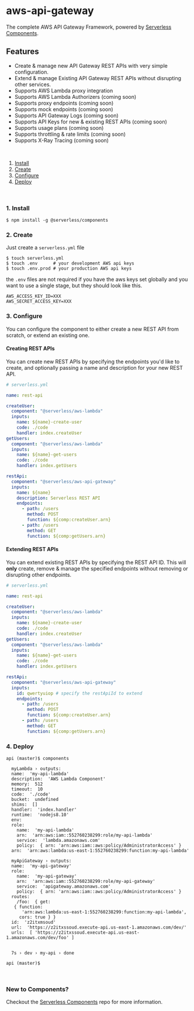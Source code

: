 # aws-api-gateway

The complete AWS API Gateway Framework, powered by [Serverless Components](https://github.com/serverless/components).

## Features

- Create & manage new API Gateway REST APIs with very simple configuration.
- Extend & manage Existing API Gateway REST APIs without disrupting other services.
- Supports AWS Lambda proxy integration
- Supports AWS Lambda Authorizers (coming soon)
- Supports proxy endpoints (coming soon)
- Supports mock endpoints (coming soon)
- Supports API Gateway Logs (coming soon)
- Supports API Keys for new & existing REST APIs (coming soon)
- Supports usage plans (coming soon)
- Supports throttling & rate limits (coming soon)
- Supports X-Ray Tracing (coming soon)

&nbsp;

1. [Install](#1-install)
2. [Create](#2-create)
3. [Configure](#3-configure)
4. [Deploy](#4-deploy)

&nbsp;


### 1. Install

```shell
$ npm install -g @serverless/components
```

### 2. Create

Just create a `serverless.yml` file

```shell
$ touch serverless.yml
$ touch .env      # your development AWS api keys
$ touch .env.prod # your production AWS api keys
```

the `.env` files are not required if you have the aws keys set globally and you want to use a single stage, but they should look like this.

```
AWS_ACCESS_KEY_ID=XXX
AWS_SECRET_ACCESS_KEY=XXX
```

### 3. Configure
You can configure the component to either create a new REST API from scratch, or extend an existing one.

#### Creating REST APIs
You can create new REST APIs by specifying the endpoints you'd like to create, and optionally passing a name and description for your new REST API.

```yml
# serverless.yml

name: rest-api

createUser:
  component: "@serverless/aws-lambda"
  inputs:
    name: ${name}-create-user
    code: ./code
    handler: index.createUser
getUsers:
  component: "@serverless/aws-lambda"
  inputs:
    name: ${name}-get-users
    code: ./code
    handler: index.getUsers

restApi:
  component: "@serverless/aws-api-gateway"
  inputs:
    name: ${name}
    description: Serverless REST API
    endpoints:
      - path: /users
        method: POST
        function: ${comp:createUser.arn}
      - path: /users
        method: GET
        function: ${comp:getUsers.arn}
```

#### Extending REST APIs
You can extend existing REST APIs by specifying the REST API ID. This will **only** create, remove & manage the specified endpoints without removing or disrupting other endpoints.

```yml
# serverless.yml

name: rest-api

createUser:
  component: "@serverless/aws-lambda"
  inputs:
    name: ${name}-create-user
    code: ./code
    handler: index.createUser
getUsers:
  component: "@serverless/aws-lambda"
  inputs:
    name: ${name}-get-users
    code: ./code
    handler: index.getUsers

restApi:
  component: "@serverless/aws-api-gateway"
  inputs:
    id: qwertyuiop # specify the restApiId to extend
    endpoints:
      - path: /users
        method: POST
        function: ${comp:createUser.arn}
      - path: /users
        method: GET
        function: ${comp:getUsers.arn}
```

### 4. Deploy

```shell
api (master)$ components

  myLambda › outputs:
  name:  'my-api-lambda'
  description:  'AWS Lambda Component'
  memory:  512
  timeout:  10
  code:  './code'
  bucket:  undefined
  shims:  []
  handler:  'index.handler'
  runtime:  'nodejs8.10'
  env: 
  role: 
    name:  'my-api-lambda'
    arn:  'arn:aws:iam::552760238299:role/my-api-lambda'
    service:  'lambda.amazonaws.com'
    policy:  { arn: 'arn:aws:iam::aws:policy/AdministratorAccess' }
  arn:  'arn:aws:lambda:us-east-1:552760238299:function:my-api-lambda'

  myApiGateway › outputs:
  name:  'my-api-gateway'
  role: 
    name:  'my-api-gateway'
    arn:  'arn:aws:iam::552760238299:role/my-api-gateway'
    service:  'apigateway.amazonaws.com'
    policy:  { arn: 'arn:aws:iam::aws:policy/AdministratorAccess' }
  routes: 
    /foo:  { get:
   { function:
      'arn:aws:lambda:us-east-1:552760238299:function:my-api-lambda',
     cors: true } }
  id:  'z2itxmsoud'
  url:  'https://z2itxssoud.execute-api.us-east-1.amazonaws.com/dev/'
  urls:  [ 'https://z2itxssoud.execute-api.us-east-1.amazonaws.com/dev/foo' ]


  7s › dev › my-api › done

api (master)$
```

&nbsp;

### New to Components?

Checkout the [Serverless Components](https://github.com/serverless/components) repo for more information.
